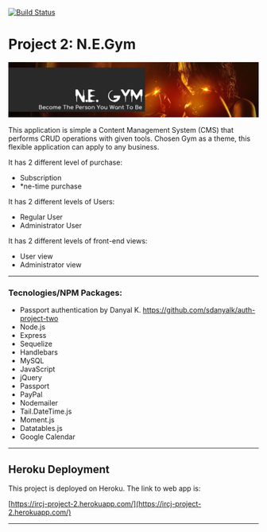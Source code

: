 [![Build Status](https://travis-ci.com/sdanyalk/auth-project-two.svg?branch=master)](https://travis-ci.com/sdanyalk/auth-project-two)

# Project 2: N.E.Gym

![N.E.Gym](public/images/git-header.jpg)

This application is simple a Content Management System (CMS) that performs CRUD operations with given tools. 
Chosen Gym as a theme, this flexible application can apply to any business.

It has 2 different level of purchase:
*   Subscription
*   *ne-time purchase

It has 2 different levels of Users:
*   Regular User
*   Administrator User

It has 2 different levels of front-end views: 
*   User view 
*   Administrator view
---

### Tecnologies/NPM Packages:

*   Passport authentication by Danyal K. https://github.com/sdanyalk/auth-project-two
*   Node.js
*   Express
*   Sequelize
*   Handlebars
*   MySQL
*   JavaScript
*   jQuery
*   Passport
*   PayPal
*   Nodemailer
*   Tail.DateTime.js
*   Moment.js
*   Datatables.js
*   Google Calendar

---

## Heroku Deployment

This project is deployed on Heroku. The link to web app is:

[https://ircj-project-2.herokuapp.com/](https://ircj-project-2.herokuapp.com/)

---


